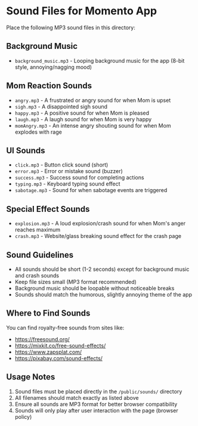 
# Sound Files for Momento App

Place the following MP3 sound files in this directory:

## Background Music
- `background_music.mp3` - Looping background music for the app (8-bit style, annoying/nagging mood)

## Mom Reaction Sounds
- `angry.mp3` - A frustrated or angry sound for when Mom is upset
- `sigh.mp3` - A disappointed sigh sound
- `happy.mp3` - A positive sound for when Mom is pleased
- `laugh.mp3` - A laugh sound for when Mom is very happy
- `momAngry.mp3` - An intense angry shouting sound for when Mom explodes with rage

## UI Sounds
- `click.mp3` - Button click sound (short)
- `error.mp3` - Error or mistake sound (buzzer)
- `success.mp3` - Success sound for completing actions
- `typing.mp3` - Keyboard typing sound effect
- `sabotage.mp3` - Sound for when sabotage events are triggered

## Special Effect Sounds
- `explosion.mp3` - A loud explosion/crash sound for when Mom's anger reaches maximum
- `crash.mp3` - Website/glass breaking sound effect for the crash page

## Sound Guidelines
- All sounds should be short (1-2 seconds) except for background music and crash sounds
- Keep file sizes small (MP3 format recommended)
- Background music should be loopable without noticeable breaks
- Sounds should match the humorous, slightly annoying theme of the app

## Where to Find Sounds
You can find royalty-free sounds from sites like:
- https://freesound.org/
- https://mixkit.co/free-sound-effects/
- https://www.zapsplat.com/
- https://pixabay.com/sound-effects/

## Usage Notes
1. Sound files must be placed directly in the `/public/sounds/` directory
2. All filenames should match exactly as listed above
3. Ensure all sounds are MP3 format for better browser compatibility
4. Sounds will only play after user interaction with the page (browser policy)
